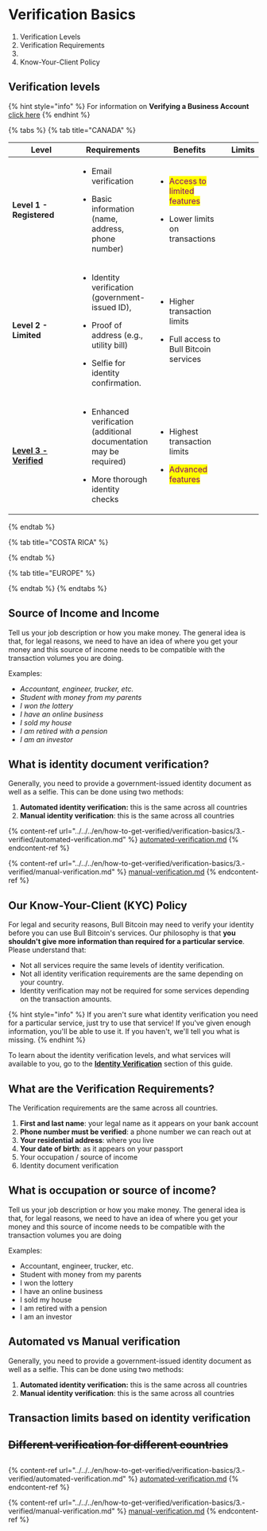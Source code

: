 # Verification Basics



1. Verification Levels
2. Verification Requirements
3. &#x20;
4. Know-Your-Client Policy

## Verification levels

{% hint style="info" %}
For information on **Verifying a Business Account** [click here](../../../en/how-to-get-verified/business-verification.md)
{% endhint %}

{% tabs %}
{% tab title="CANADA" %}


<table><thead><tr><th width="177">Level</th><th>Requirements</th><th width="166">Benefits</th><th>Limits</th></tr></thead><tbody><tr><td><strong>Level 1 - Registered</strong></td><td><p></p><ul><li>Email verification</li></ul><ul><li>Basic information (name, address, phone number)</li></ul></td><td><p></p><ul><li><mark style="color:purple;">Access to limited features</mark></li></ul><ul><li>Lower limits on transactions</li></ul></td><td></td></tr><tr><td><strong>Level 2 - Limited</strong></td><td><p></p><ul><li>Identity verification (government-issued ID),</li></ul><ul><li>Proof of address (e.g., utility bill)</li></ul><ul><li>Selfie for identity confirmation.</li></ul></td><td><p></p><ul><li>Higher transaction limits</li></ul><ul><li>Full access to Bull Bitcoin services</li></ul></td><td></td></tr><tr><td><a href="broken-reference"><strong>Level 3 - Verified</strong></a></td><td><p></p><ul><li>Enhanced verification (additional documentation may be required)</li></ul><ul><li>More thorough identity checks</li></ul></td><td><p></p><ul><li>Highest transaction limits</li></ul><ul><li><mark style="color:purple;">Advanced features</mark></li></ul></td><td></td></tr></tbody></table>
{% endtab %}

{% tab title="COSTA RICA" %}

{% endtab %}

{% tab title="EUROPE" %}

{% endtab %}
{% endtabs %}

## Source of Income and Income

Tell us your job description or how you make money. The general idea is that, for legal reasons, we need to have an idea of where you get your money and this source of income needs to be compatible with the transaction volumes you are doing.

Examples:

* _Accountant, engineer, trucker, etc._
* _Student with money from my parents_
* _I won the lottery_
* _I have an online business_
* _I sold my house_
* _I am retired with a pension_
* _I am an investor_

## What is identity document verification?

Generally, you need to provide a government-issued identity document as well as a selfie. This can be done using two methods:

1. **Automated identity verification:** this is the same across all countries
2. **Manual identity verification**: this is the same across all countries



{% content-ref url="../../../en/how-to-get-verified/verification-basics/3.-verified/automated-verification.md" %}
[automated-verification.md](../../../en/how-to-get-verified/verification-basics/3.-verified/automated-verification.md)
{% endcontent-ref %}

{% content-ref url="../../../en/how-to-get-verified/verification-basics/3.-verified/manual-verification.md" %}
[manual-verification.md](../../../en/how-to-get-verified/verification-basics/3.-verified/manual-verification.md)
{% endcontent-ref %}

## Our Know-Your-Client (KYC) Policy

For legal and security reasons, Bull Bitcoin may need to verify your identity before you can use Bull Bitcoin's services. Our philosophy is that **you shouldn't give more information than required for a particular service**. Please understand that:

* Not all services require the same levels of identity verification.
* Not all identity verification requirements are the same depending on your country.
* Identity verification may not be required for some services depending on the transaction amounts.

{% hint style="info" %}
If you aren't sure what identity verification you need for a particular service, just try to use that service! If you've given enough information, you'll be able to use it. If you haven't, we'll tell you what is missing.
{% endhint %}

To learn about the identity verification levels, and what services will available to you, go to the [**Identity Verification**](https://app.gitbook.com/o/ZusqoU4usOW4a9t3Oekf/s/0pgvipnHFTAYDAhihBQH/~/changes/42/getting-started/identity-verification) section of this guide.

## What are the Verification Requirements?

The Verification requirements are the same across all countries.

1. **First and last name**: your legal name as it appears on your bank account
2. **Phone number must be verified**: a phone number we can reach out at
3. **Your residential address**: where you live
4. **Your date of birth**: as it appears on your passport
5. Your occupation / source of income
6. Identity document verification

## What is occupation or source of income?

Tell us your job description or how you make money. The general idea is that, for legal reasons, we need to have an idea of where you get your money and this source of income needs to be compatible with the transaction volumes you are doing

Examples:

* Accountant, engineer, trucker, etc.
* Student with money from my parents
* I won the lottery
* I have an online business
* I sold my house
* I am retired with a pension
* I am an investor

## Automated vs Manual verification

Generally, you need to provide a government-issued identity document as well as a selfie. This can be done using two methods:

1. **Automated identity verification:** this is the same across all countries
2. **Manual identity verification**: this is the same across all countries

##



## Transaction limits based on identity verification



## ~~Different verification for different countries~~



##





{% content-ref url="../../../en/how-to-get-verified/verification-basics/3.-verified/automated-verification.md" %}
[automated-verification.md](../../../en/how-to-get-verified/verification-basics/3.-verified/automated-verification.md)
{% endcontent-ref %}

{% content-ref url="../../../en/how-to-get-verified/verification-basics/3.-verified/manual-verification.md" %}
[manual-verification.md](../../../en/how-to-get-verified/verification-basics/3.-verified/manual-verification.md)
{% endcontent-ref %}

